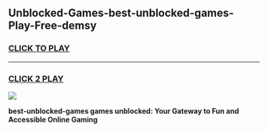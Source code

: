 
## Unblocked-Games-best-unblocked-games-Play-Free-demsy
<h3>
<a href="https://premium76.site?title=best-unblocked-games&ref=24M">CLICK TO PLAY</a></h3>
<hr>

<h3>
<a href="https://premium76.site?title=best-unblocked-games&ref=24M">CLICK 2 PLAY</a>
  
</h3>

<a href="https://premium76.site?title=best-unblocked-games&ref=24M"><img src="https://clearcache.store/games.png"></a>


**best-unblocked-games games unblocked: Your Gateway to Fun and Accessible Online Gaming**
